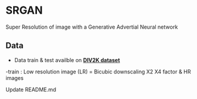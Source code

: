 # SRGAN
Super Resolution of image with a Generative Advertial Neural network

## Data
+ Data train & test availble on <a href="https://data.vision.ee.ethz.ch/cvl/DIV2K/" target="_blank">**DIV2K dataset**</a>

-train : Low resolution image (LR) = Bicubic downscaling X2 X4 factor & HR images

Update README.md
